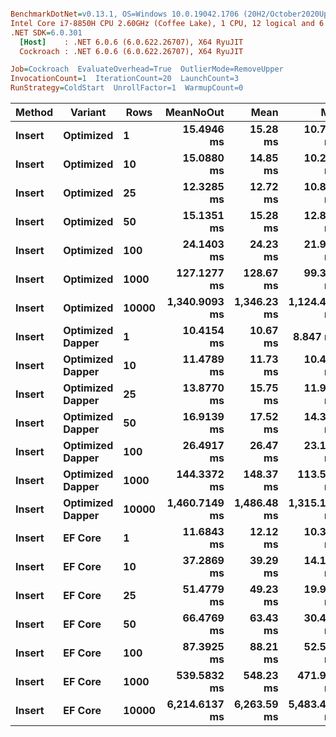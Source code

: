 ``` ini

BenchmarkDotNet=v0.13.1, OS=Windows 10.0.19042.1706 (20H2/October2020Update)
Intel Core i7-8850H CPU 2.60GHz (Coffee Lake), 1 CPU, 12 logical and 6 physical cores
.NET SDK=6.0.301
  [Host]    : .NET 6.0.6 (6.0.622.26707), X64 RyuJIT
  Cockroach : .NET 6.0.6 (6.0.622.26707), X64 RyuJIT

Job=Cockroach  EvaluateOverhead=True  OutlierMode=RemoveUpper  
InvocationCount=1  IterationCount=20  LaunchCount=3  
RunStrategy=ColdStart  UnrollFactor=1  WarmupCount=0  

```
|      Method |         Variant |  Rows |     MeanNoOut |        Mean |          Min |           Q1 |      Median |          Q3 |         Max |
|------------ |---------------- |------ |--------------:|------------:|-------------:|-------------:|------------:|------------:|------------:|
| **Insert** |       **Optimized** |     **1** |    **15.4946 ms** |    **15.28 ms** |    **10.765 ms** |    **14.493 ms** |    **15.53 ms** |    **16.22 ms** |    **19.45 ms** |
| **Insert** |       **Optimized** |    **10** |    **15.0880 ms** |    **14.85 ms** |    **10.278 ms** |    **13.221 ms** |    **15.23 ms** |    **16.97 ms** |    **19.44 ms** |
| **Insert** |       **Optimized** |    **25** |    **12.3285 ms** |    **12.72 ms** |    **10.867 ms** |    **11.624 ms** |    **12.25 ms** |    **13.19 ms** |    **18.65 ms** |
| **Insert** |       **Optimized** |    **50** |    **15.1351 ms** |    **15.28 ms** |    **12.842 ms** |    **14.313 ms** |    **15.24 ms** |    **16.03 ms** |    **18.73 ms** |
| **Insert** |       **Optimized** |   **100** |    **24.1403 ms** |    **24.23 ms** |    **21.959 ms** |    **23.423 ms** |    **24.27 ms** |    **24.54 ms** |    **27.48 ms** |
| **Insert** |       **Optimized** |  **1000** |   **127.1277 ms** |   **128.67 ms** |    **99.335 ms** |   **117.165 ms** |   **123.85 ms** |   **141.78 ms** |   **168.18 ms** |
| **Insert** |       **Optimized** | **10000** | **1,340.9093 ms** | **1,346.23 ms** | **1,124.411 ms** | **1,239.661 ms** | **1,333.35 ms** | **1,443.01 ms** | **1,652.71 ms** |
| **Insert** | **Optimized Dapper** |     **1** |    **10.4154 ms** |    **10.67 ms** |     **8.847 ms** |     **9.925 ms** |    **10.34 ms** |    **10.84 ms** |    **18.68 ms** |
| **Insert** | **Optimized Dapper** |    **10** |    **11.4789 ms** |    **11.73 ms** |    **10.478 ms** |    **11.073 ms** |    **11.45 ms** |    **12.04 ms** |    **14.35 ms** |
| **Insert** | **Optimized Dapper** |    **25** |    **13.8770 ms** |    **15.75 ms** |    **11.978 ms** |    **13.045 ms** |    **13.83 ms** |    **15.10 ms** |    **36.09 ms** |
| **Insert** | **Optimized Dapper** |    **50** |    **16.9139 ms** |    **17.52 ms** |    **14.345 ms** |    **16.079 ms** |    **16.84 ms** |    **17.89 ms** |    **24.97 ms** |
| **Insert** | **Optimized Dapper** |   **100** |    **26.4917 ms** |    **26.47 ms** |    **23.153 ms** |    **25.886 ms** |    **26.53 ms** |    **27.17 ms** |    **29.42 ms** |
| **Insert** | **Optimized Dapper** |  **1000** |   **144.3372 ms** |   **148.37 ms** |   **113.531 ms** |   **129.754 ms** |   **142.33 ms** |   **164.38 ms** |   **204.95 ms** |
| **Insert** | **Optimized Dapper** | **10000** | **1,460.7149 ms** | **1,486.48 ms** | **1,315.175 ms** | **1,399.666 ms** | **1,449.04 ms** | **1,555.52 ms** | **1,808.35 ms** |
| **Insert** |          **EF Core** |     **1** |    **11.6843 ms** |    **12.12 ms** |    **10.342 ms** |    **11.018 ms** |    **11.56 ms** |    **12.44 ms** |    **18.67 ms** |
| **Insert** |          **EF Core** |    **10** |    **37.2869 ms** |    **39.29 ms** |    **14.143 ms** |    **16.120 ms** |    **30.34 ms** |    **60.83 ms** |    **80.36 ms** |
| **Insert** |          **EF Core** |    **25** |    **51.4779 ms** |    **49.23 ms** |    **19.947 ms** |    **23.716 ms** |    **61.89 ms** |    **66.89 ms** |    **80.48 ms** |
| **Insert** |          **EF Core** |    **50** |    **66.4769 ms** |    **63.43 ms** |    **30.429 ms** |    **35.483 ms** |    **71.91 ms** |    **79.11 ms** |   **115.34 ms** |
| **Insert** |          **EF Core** |   **100** |    **87.3925 ms** |    **88.21 ms** |    **52.502 ms** |    **68.184 ms** |    **90.19 ms** |   **109.73 ms** |   **135.02 ms** |
| **Insert** |          **EF Core** |  **1000** |   **539.5832 ms** |   **548.23 ms** |   **471.916 ms** |   **516.548 ms** |   **531.73 ms** |   **575.10 ms** |   **694.74 ms** |
| **Insert** |          **EF Core** | **10000** | **6,214.6137 ms** | **6,263.59 ms** | **5,483.478 ms** | **5,878.285 ms** | **6,238.51 ms** | **6,569.31 ms** | **7,581.06 ms** |
